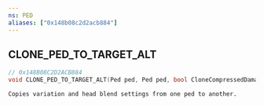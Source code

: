 ```yaml
---
ns: PED
aliases: ["0x148b08c2d2acb884"]
---
```

## CLONE_PED_TO_TARGET_ALT

```c
// 0x148B08C2D2ACB884
void CLONE_PED_TO_TARGET_ALT(Ped ped, Ped ped, bool CloneCompressedDamage);
```

```
Copies variation and head blend settings from one ped to another.
```
